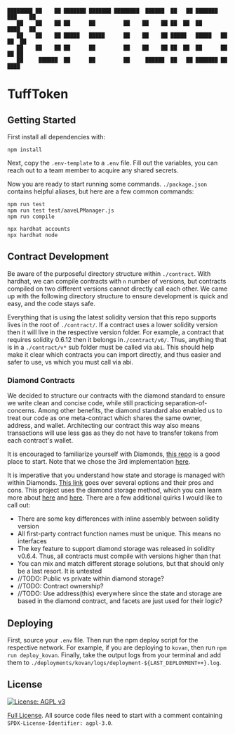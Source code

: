 ```
████████ ██    ██ ███████ ███████ ████████  ██████  ██   ██ ███████ ███    ██ 
   ██    ██    ██ ██      ██         ██    ██    ██ ██  ██  ██      ████   ██ 
   ██    ██    ██ █████   █████      ██    ██    ██ █████   █████   ██ ██  ██ 
   ██    ██    ██ ██      ██         ██    ██    ██ ██  ██  ██      ██  ██ ██ 
   ██     ██████  ██      ██         ██     ██████  ██   ██ ███████ ██   ████ 
```
# TuffToken

## Getting Started
First install all dependencies with:
```
npm install
```

Next, copy the `.env-template` to a `.env` file. Fill out the variables, you can reach out to a team member to acquire 
any shared secrets.

Now you are ready to start running some commands. `./package.json` contains helpful aliases, but here are a few common 
commands:
```
npm run test
npm run test test/aaveLPManager.js
npm run compile

npx hardhat accounts
npx hardhat node
```

## Contract Development
Be aware of the purposeful directory structure within `./contract`. With hardhat, we can compile contracts with `n` 
number of versions, but contracts compiled on two different versions cannot directly call each other. We came up with 
the following directory structure to ensure development is quick and easy, and the code stays safe.

Everything that is using the latest solidity version that this repo supports lives in the root of `./contract/`. If a 
contract uses a lower solidity version then it will live in the respective version folder. For example, a contract that 
requires solidity 0.6.12 then it belongs in`./contract/v6/`. Thus, anything that is in a `./contract/v*` sub folder 
must be called via `abi`. This should help make it clear which contracts you can import directly, and thus easier and 
safer to use, vs which you must call via abi.

### Diamond Contracts
We decided to structure our contracts with the diamond standard to ensure we write clean and concise code, while still
practicing separation-of-concerns. Among other benefits, the diamond standard also enabled us to treat our code as one
meta-contract which shares the same owner, address, and wallet. Architecting our contract this way also means
transactions will use less gas as they do not have to transfer tokens from each contract's wallet.

It is encouraged to familiarize yourself with Diamonds, [this repo](https://github.com/mudgen/diamond) is a good place
to start. Note that we chose the 3rd implementation [here](https://github.com/mudgen/diamond-3-hardhat). 

It is imperative that you understand how state and storage is managed with within Diamonds. [This link](https://medium.com/1milliondevs/solidity-storage-layout-for-proxy-contracts-and-diamonds-c4f009b6903) 
goes over several options and their pros and cons. This project uses the diamond storage method, which you can learn 
more about [here](https://dev.to/mudgen/how-diamond-storage-works-90e) and [here](https://eips.ethereum.org/EIPS/eip-2535#facets-state-variables-and-diamond-storage). 
There are a few additional quirks I would like to call out:
- There are some key differences with inline assembly between solidity version
- All first-party contract function names must be unique. This means no interfaces
- The key feature to support diamond storage was released in solidity v0.6.4. Thus, all contracts must compile with 
versions higher than that
- You can mix and match different storage solutions, but that should only be a last resort. It is untested
- //TODO: Public vs private within diamond storage?
- //TODO: Contract ownership?
- //TODO: Use address(this) everywhere since the state and storage are based in the diamond contract, and facets are just used for their logic?

## Deploying
First, source your `.env` file. Then run the npm deploy script for the respective network. For example, if you are 
deploying to `kovan`, then run `npm run deploy_kovan`. Finally, take the output logs from your terminal and add them to
`./deployments/kovan/logs/deployment-${LAST_DEPLOYMENT++}.log`.

## License
[![License: AGPL v3](https://img.shields.io/badge/License-AGPL%20v3-blue.svg)](https://www.gnu.org/licenses/agpl-3.0)

[Full License](LICENSE). All source code files need to start with a comment containing `SPDX-License-Identifier: agpl-3.0`.
